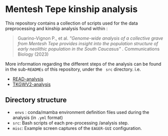 # Mentesh Tepe kinship analysis

This repository contains a collection of scripts used for the data preprocessing and kinship analysis found within :

> Guarino-Vignon P., et al. *"Genome-wide analysis of a collective grave from Mentesh Tepe provides insight into the population structure of early neolithic population in the South Caucasus"* . Communications Biology (2023)
>

More information regarding the different steps of the analysis can be found in the sub-`READMEs` of this repository, under the ` src` directory. i.e.

- [READ-analysis](src/README-READ-analysis.md)
- [TKGWV2-analysis](src/README-TKGWV2-analysis.md)

## Directory structure

- ` envs` : conda/mamba environment definition files used during the analysis (in `.yml` format)
- `src`: Bash scripts of each pre-processing /analysis step.
- `misc`: Example screen captures of the `EAGER-GUI` configuration.


